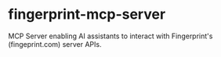 # fingerprint-mcp-server
MCP Server enabling AI assistants to interact with Fingerprint's (fingeprint.com) server APIs.
